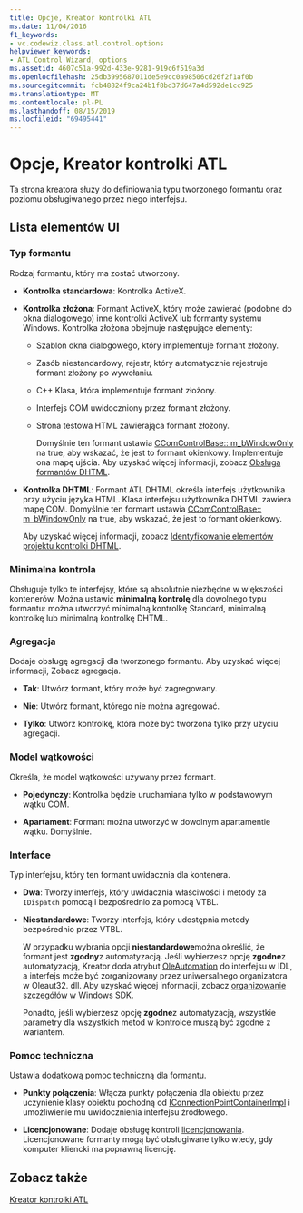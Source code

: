 ```yaml
---
title: Opcje, Kreator kontrolki ATL
ms.date: 11/04/2016
f1_keywords:
- vc.codewiz.class.atl.control.options
helpviewer_keywords:
- ATL Control Wizard, options
ms.assetid: 4607c51a-992d-433e-9281-919c6f519a3d
ms.openlocfilehash: 25db3995687011de5e9cc0a98506cd26f2f1af0b
ms.sourcegitcommit: fcb48824f9ca24b1f8bd37d647a4d592de1cc925
ms.translationtype: MT
ms.contentlocale: pl-PL
ms.lasthandoff: 08/15/2019
ms.locfileid: "69495441"
---
```

# <a name="options-atl-control-wizard"></a>Opcje, Kreator kontrolki ATL

Ta strona kreatora służy do definiowania typu tworzonego formantu oraz poziomu obsługiwanego przez niego interfejsu.

## <a name="uielement-list"></a>Lista elementów UI

### <a name="control-type"></a>Typ formantu

Rodzaj formantu, który ma zostać utworzony.

- **Kontrolka standardowa**: Kontrolka ActiveX.

- **Kontrolka złożona**: Formant ActiveX, który może zawierać (podobne do okna dialogowego) inne kontrolki ActiveX lub formanty systemu Windows. Kontrolka złożona obejmuje następujące elementy:

  - Szablon okna dialogowego, który implementuje formant złożony.

  - Zasób niestandardowy, rejestr, który automatycznie rejestruje formant złożony po wywołaniu.

  - C++ Klasa, która implementuje formant złożony.

  - Interfejs COM uwidoczniony przez formant złożony.

  - Strona testowa HTML zawierająca formant złożony.

    Domyślnie ten formant ustawia [CComControlBase:: m_bWindowOnly](../../atl/reference/ccomcontrolbase-class.md#m_bwindowonly) na true, aby wskazać, że jest to formant okienkowy. Implementuje ona mapę ujścia. Aby uzyskać więcej informacji, zobacz [Obsługa formantów DHTML](../../atl/atl-support-for-dhtml-controls.md).

- **Kontrolka DHTML**: Formant ATL DHTML określa interfejs użytkownika przy użyciu języka HTML. Klasa interfejsu użytkownika DHTML zawiera mapę COM. Domyślnie ten formant ustawia [CComControlBase:: m_bWindowOnly](../../atl/reference/ccomcontrolbase-class.md#m_bwindowonly) na true, aby wskazać, że jest to formant okienkowy.

   Aby uzyskać więcej informacji, zobacz [Identyfikowanie elementów projektu kontrolki DHTML](../../atl/identifying-the-elements-of-the-dhtml-control-project.md).

### <a name="minimal-control"></a>Minimalna kontrola

Obsługuje tylko te interfejsy, które są absolutnie niezbędne w większości kontenerów. Można ustawić **minimalną kontrolę** dla dowolnego typu formantu: można utworzyć minimalną kontrolkę Standard, minimalną kontrolkę lub minimalną kontrolkę DHTML.

### <a name="aggregation"></a>Agregacja

Dodaje obsługę agregacji dla tworzonego formantu. Aby uzyskać więcej informacji, [](../../atl/aggregation.md)Zobacz agregacja.

- **Tak**: Utwórz formant, który może być zagregowany.

- **Nie**: Utwórz formant, którego nie można agregować.

- **Tylko**: Utwórz kontrolkę, która może być tworzona tylko przy użyciu agregacji.

### <a name="threading-model"></a>Model wątkowości

Określa, że model wątkowości używany przez formant.

- **Pojedynczy**: Kontrolka będzie uruchamiana tylko w podstawowym wątku COM.

- **Apartament**: Formant można utworzyć w dowolnym apartamentie wątku. Domyślnie.

### <a name="interface"></a>Interface

Typ interfejsu, który ten formant uwidacznia dla kontenera.

- **Dwa**: Tworzy interfejs, który uwidacznia właściwości i metody za `IDispatch` pomocą i bezpośrednio za pomocą VTBL.

- **Niestandardowe**: Tworzy interfejs, który udostępnia metody bezpośrednio przez VTBL.

   W przypadku wybrania opcji **niestandardowe**można określić, że formant jest **zgodny**z automatyzacją. Jeśli wybierzesz opcję **zgodne**z automatyzacją, Kreator doda atrybut [OleAutomation](../../windows/oleautomation.md) do interfejsu w IDL, a interfejs może być zorganizowany przez uniwersalnego organizatora w Oleaut32. dll. Aby uzyskać więcej informacji, zobacz [organizowanie szczegółów](/windows/win32/com/marshaling-details) w Windows SDK.

   Ponadto, jeśli wybierzesz opcję **zgodne**z automatyzacją, wszystkie parametry dla wszystkich metod w kontrolce muszą być zgodne z wariantem.

### <a name="support"></a>Pomoc techniczna

Ustawia dodatkową pomoc techniczną dla formantu.

- **Punkty połączenia**: Włącza punkty połączenia dla obiektu przez uczynienie klasy obiektu pochodną od [IConnectionPointContainerImpl](../../atl/reference/iconnectionpointcontainerimpl-class.md) i umożliwienie mu uwidocznienia interfejsu źródłowego.

- **Licencjonowane**: Dodaje obsługę kontroli [licencjonowania](/windows/win32/com/licensing). Licencjonowane formanty mogą być obsługiwane tylko wtedy, gdy komputer kliencki ma poprawną licencję.

## <a name="see-also"></a>Zobacz także

[Kreator kontrolki ATL](../../atl/reference/atl-control-wizard.md)

